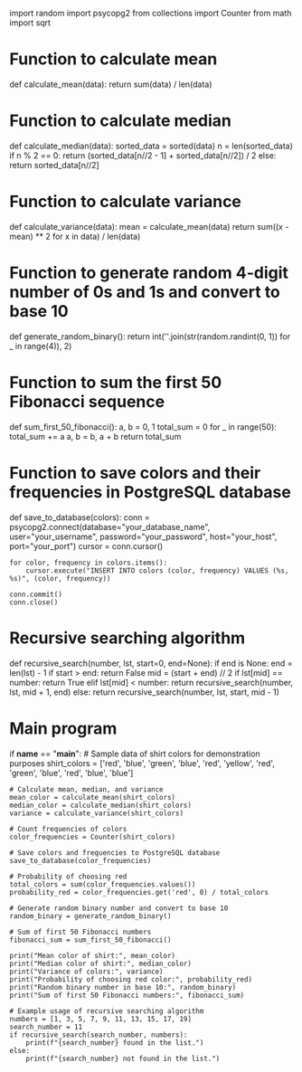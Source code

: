 import random
import psycopg2
from collections import Counter
from math import sqrt

# Function to calculate mean
def calculate_mean(data):
    return sum(data) / len(data)

# Function to calculate median
def calculate_median(data):
    sorted_data = sorted(data)
    n = len(sorted_data)
    if n % 2 == 0:
        return (sorted_data[n//2 - 1] + sorted_data[n//2]) / 2
    else:
        return sorted_data[n//2]

# Function to calculate variance
def calculate_variance(data):
    mean = calculate_mean(data)
    return sum((x - mean) ** 2 for x in data) / len(data)

# Function to generate random 4-digit number of 0s and 1s and convert to base 10
def generate_random_binary():
    return int(''.join(str(random.randint(0, 1)) for _ in range(4)), 2)

# Function to sum the first 50 Fibonacci sequence
def sum_first_50_fibonacci():
    a, b = 0, 1
    total_sum = 0
    for _ in range(50):
        total_sum += a
        a, b = b, a + b
    return total_sum

# Function to save colors and their frequencies in PostgreSQL database
def save_to_database(colors):
    conn = psycopg2.connect(database="your_database_name", user="your_username", password="your_password", host="your_host", port="your_port")
    cursor = conn.cursor()
    
    for color, frequency in colors.items():
        cursor.execute("INSERT INTO colors (color, frequency) VALUES (%s, %s)", (color, frequency))
    
    conn.commit()
    conn.close()

  # Recursive searching algorithm
def recursive_search(number, lst, start=0, end=None):
    if end is None:
        end = len(lst) - 1
    if start > end:
        return False
    mid = (start + end) // 2
    if lst[mid] == number:
        return True
    elif lst[mid] < number:
        return recursive_search(number, lst, mid + 1, end)
    else:
        return recursive_search(number, lst, start, mid - 1)

   # Main program
if __name__ == "__main__":
    # Sample data of shirt colors for demonstration purposes
    shirt_colors = ['red', 'blue', 'green', 'blue', 'red', 'yellow', 'red', 'green', 'blue', 'red', 'blue', 'blue']

    # Calculate mean, median, and variance
    mean_color = calculate_mean(shirt_colors)
    median_color = calculate_median(shirt_colors)
    variance = calculate_variance(shirt_colors)

    # Count frequencies of colors
    color_frequencies = Counter(shirt_colors)

    # Save colors and frequencies to PostgreSQL database
    save_to_database(color_frequencies)

    # Probability of choosing red
    total_colors = sum(color_frequencies.values())
    probability_red = color_frequencies.get('red', 0) / total_colors

    # Generate random binary number and convert to base 10
    random_binary = generate_random_binary()

    # Sum of first 50 Fibonacci numbers
    fibonacci_sum = sum_first_50_fibonacci()

    print("Mean color of shirt:", mean_color)
    print("Median color of shirt:", median_color)
    print("Variance of colors:", variance)
    print("Probability of choosing red color:", probability_red)
    print("Random binary number in base 10:", random_binary)
    print("Sum of first 50 Fibonacci numbers:", fibonacci_sum)

    # Example usage of recursive searching algorithm
    numbers = [1, 3, 5, 7, 9, 11, 13, 15, 17, 19]
    search_number = 11
    if recursive_search(search_number, numbers):
        print(f"{search_number} found in the list.")
    else:
        print(f"{search_number} not found in the list.")
